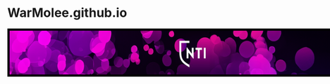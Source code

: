 # WarMolee.github.io

<div style="background-color: black; height: 90px; width: 830px; ">
<img src="NTiBanner.png" alt="ntiBanner;" style = "
height: 100px;
border: black solid 5px;">
</div>